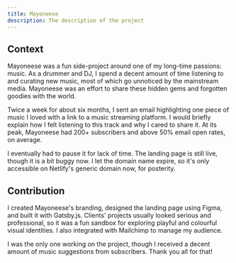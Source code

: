 ```yaml
---
title: Mayoneese
description: The description of the project
---
```


## Context

Mayoneese was a fun side-project around one of my long-time passions: music. As a drummer and DJ, I spend a decent amount of time listening to and curating new music, most of which go unnoticed by the mainstream media. Mayoneese was an effort to share these hidden gems and forgotten goodies with the world.

Twice a week for about six months, I sent an email highlighting one piece of music I loved with a link to a music streaming platform. I would briefly explain how I felt listening to this track and why I cared to share it. At its peak, Mayoneese had 200+ subscribers and above 50% email open rates, on average.

I eventually had to pause it for lack of time. The landing page is still live, though it is a bit buggy now. I let the domain name expire, so it's only accessible on Netlify's generic domain now, for posterity.

## Contribution

I created Mayoneese's branding, designed the landing page using Figma, and built it with Gatsby.js. Clients' projects usually looked serious and professional, so it was a fun sandbox for exploring playful and colourful visual identities. I also integrated with Mailchimp to manage my audience.

I was the only one working on the project, though I received a decent amount of music suggestions from subscribers. Thank you all for that!
